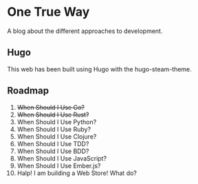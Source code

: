 # One True Way

A blog about the different approaches to development.

## Hugo

This web has been built using Hugo with the hugo-steam-theme.

## Roadmap

1. ~~When Should I Use Go?~~
2. ~~When Should I Use Rust?~~
3. When Should I Use Python?
4. When Should I Use Ruby?
5. When Should I Use Clojure?
6. When Should I Use TDD?
7. When Should I Use BDD?
8. When Should I Use JavaScript?
9. When Should I Use Ember.js?
10. Halp! I am building a Web Store! What do?
